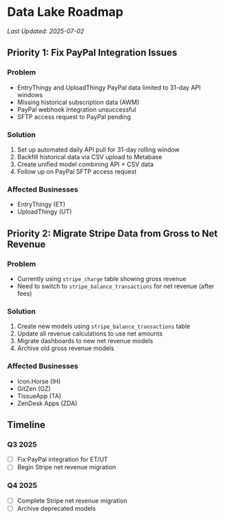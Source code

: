 # Data Lake Roadmap

*Last Updated: 2025-07-02*

## Priority 1: Fix PayPal Integration Issues

### Problem
- EntryThingy and UploadThingy PayPal data limited to 31-day API windows
- Missing historical subscription data (AWM)
- PayPal webhook integration unsuccessful
- SFTP access request to PayPal pending

### Solution
1. Set up automated daily API pull for 31-day rolling window
2. Backfill historical data via CSV upload to Metabase
3. Create unified model combining API + CSV data
4. Follow up on PayPal SFTP access request

### Affected Businesses
- EntryThingy (ET)
- UploadThingy (UT)

## Priority 2: Migrate Stripe Data from Gross to Net Revenue

### Problem
- Currently using `stripe_charge` table showing gross revenue
- Need to switch to `stripe_balance_transactions` for net revenue (after fees)

### Solution
1. Create new models using `stripe_balance_transactions` table
2. Update all revenue calculations to use net amounts
3. Migrate dashboards to new net revenue models
4. Archive old gross revenue models

### Affected Businesses
- Icon.Horse (IH)
- GitZen (GZ)
- TissueApp (TA)
- ZenDesk Apps (ZDA)

## Timeline

### Q3 2025
- [ ] Fix PayPal integration for ET/UT
- [ ] Begin Stripe net revenue migration

### Q4 2025
- [ ] Complete Stripe net revenue migration
- [ ] Archive deprecated models